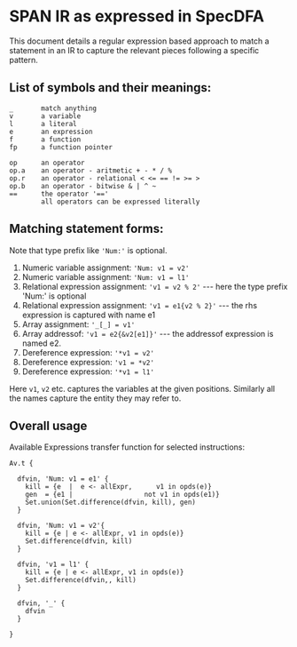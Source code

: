 SPAN IR as expressed in SpecDFA
=================


This document details a regular expression based
approach to match a statement in an IR to capture
the relevant pieces following a specific pattern.


## List of symbols and their meanings:

    _       match anything
    v       a variable
    l       a literal
    e       an expression
    f       a function
    fp      a function pointer
    
    op      an operator
    op.a    an operator - aritmetic + - * / %
    op.r    an operator - relational < <= == != >= >
    op.b    an operator - bitwise & | ^ ~
    ==      the operator '=='
            all operators can be expressed literally


## Matching statement forms:
Note that type prefix like `'Num:'` is optional.

1. Numeric variable assignment: `'Num: v1 = v2'`
1. Numeric variable assignment: `'Num: v1 = l1'`
1. Relational expression assignment: `'v1 = v2 % 2'`
   --- here the type prefix 'Num:' is optional
1. Relational expression assignment: `'v1 = e1{v2 % 2}'`
   --- the rhs expression is captured with name e1
1. Array assignment: `'_[_] = v1'`
1. Array addressof: `'v1 = e2{&v2[e1]}'`
   --- the addressof expression is named e2.
1. Dereference expression: `'*v1 = v2'`
1. Dereference expression: `'v1 = *v2'`
1. Dereference expression: `'*v1 = l1'`

Here `v1`, `v2` etc. captures the variables at the given positions.
Similarly all the names capture the entity they may refer to.


## Overall usage
Available Expressions transfer function for selected instructions:

    Av.t {
    
      dfvin, 'Num: v1 = e1' {
        kill = {e  |  e <- allExpr,      v1 in opds(e)}
        gen  = {e1 |                  not v1 in opds(e1)}
        Set.union(Set.difference(dfvin, kill), gen)  
      }
    
      dfvin, 'Num: v1 = v2'{
        kill = {e | e <- allExpr, v1 in opds(e)}
        Set.difference(dfvin, kill)
      }
    
      dfvin, 'v1 = l1' {
        kill = {e | e <- allExpr, v1 in opds(e)}
        Set.difference(dfvin,, kill)
      }
    
      dfvin, '_' {
        dfvin
      }
    
    }



